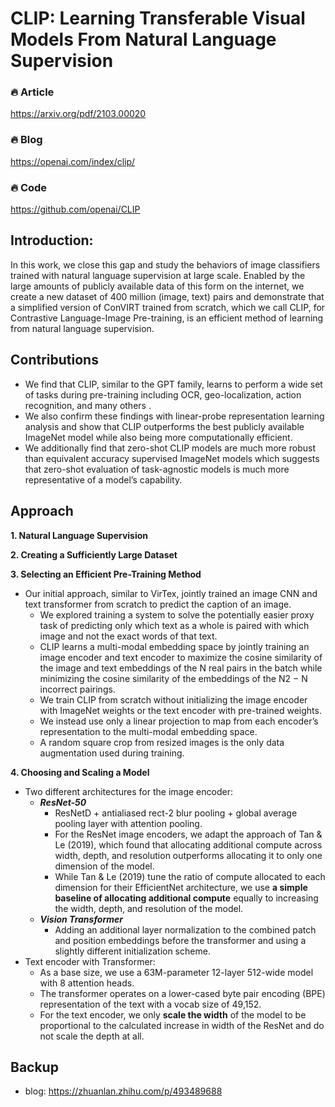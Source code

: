 # CLIP: Learning Transferable Visual Models From Natural Language Supervision

### 🔥 **Article**  
https://arxiv.org/pdf/2103.00020  

### 🔥 **Blog**  
https://openai.com/index/clip/  

### 🔥 **Code**  
https://github.com/openai/CLIP  

## Introduction:
In this work, we close
this gap and study the behaviors of image classifiers trained with natural language supervision at large scale. Enabled by the large amounts of publicly available data of this form on the internet, we create a new dataset of 400 million (image, text) pairs and demonstrate that a simplified version of ConVIRT trained from scratch, which we call CLIP, for Contrastive Language-Image Pre-training, is an efficient method of learning from natural language supervision.

## Contributions
- We find that CLIP, similar to the GPT family, learns to perform a wide set of tasks during pre-training including OCR, geo-localization, action recognition, and many others .
- We also confirm these findings with linear-probe representation learning analysis and show that CLIP outperforms the best publicly available ImageNet model while also being more computationally efficient.
- We additionally find that zero-shot CLIP models are much more robust than equivalent accuracy supervised ImageNet models which
suggests that zero-shot evaluation of task-agnostic models is much more representative of a model’s capability.

## Approach
**1. Natural Language Supervision**  

**2. Creating a Sufficiently Large Dataset**  

**3. Selecting an Efficient Pre-Training Method**  
   - Our initial approach, similar to VirTex, jointly trained an image CNN and text transformer from scratch to predict the caption of an image.
       - We explored training a system to solve the potentially easier proxy task of predicting only which text as a whole is paired with which image and not the exact words of that text.
       - CLIP learns a multi-modal embedding space by jointly training an image encoder and text encoder to maximize the cosine similarity of the image and text embeddings of the N real pairs in the batch while minimizing the cosine similarity of the embeddings of the N2 − N incorrect pairings.
       - We train CLIP from scratch without initializing the image encoder with ImageNet weights or the text encoder with pre-trained weights.
       - We instead use only a linear projection to map from each encoder’s representation to the multi-modal embedding space.
       - A random square crop from resized images is the only data augmentation used during training.  

**4. Choosing and Scaling a Model**  
   - Two different architectures for the image encoder:
       - ***ResNet-50***
           - ResNetD + antialiased rect-2 blur pooling + global average pooling layer with attention pooling.
           - For the ResNet image encoders, we adapt the approach of Tan & Le (2019), which found that allocating additional compute across width, depth, and resolution outperforms allocating it to only one dimension of the model.
           - While Tan & Le (2019) tune the ratio of compute allocated to each dimension for their EfficientNet architecture, we use **a simple baseline of allocating additional compute** equally to increasing the width, depth, and resolution of the model.
       - ***Vision Transformer***
           - Adding an additional layer normalization to the combined patch and position embeddings before the transformer and using a slightly different initialization scheme.
   - Text encoder with Transformer:
       - As a base size, we use a 63M-parameter 12-layer 512-wide model with 8 attention heads.
       - The transformer operates on a lower-cased byte pair encoding (BPE) representation of the text with a vocab size of 49,152.
       - For the text encoder, we only **scale the width** of the model to be proportional to the calculated increase in width of the ResNet and do not scale the depth at all.

## Backup
+ blog: https://zhuanlan.zhihu.com/p/493489688